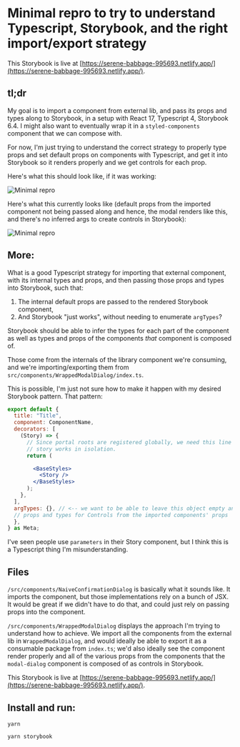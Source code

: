 # Minimal repro to try to understand Typescript, Storybook, and the right import/export strategy

This Storybook is live at [https://serene-babbage-995693.netlify.app/](https://serene-babbage-995693.netlify.app/).

## tl;dr

My goal is to import a component from external lib, and pass its props and types along to Storybook, in a setup with React 17, Typescript 4, Storybook 6.4. I might also want to eventually wrap it in a `styled-components` component that we can compose with.

For now, I'm just trying to understand the correct strategy to properly type props and set default props on components with Typescript, and get it into Storybook so it renders properly and we get controls for each prop.

Here's what this should look like, if it was working:

![Minimal repro](https://media.giphy.com/media/G6wwwZFYKjwnKvncNu/giphy.gif)

Here's what this currently looks like (default props from the imported component not being passed along and hence, the modal renders like this, and there's no inferred args to create controls in Storybook):

![Minimal repro](https://media.giphy.com/media/vAmVAKVZJXvrXx3sxV/giphy.gif)

## More:

What is a good Typescript strategy for importing that external component, with its internal types and props, and then passing those props and types into Storybook, such that:

1. The internal default props are passed to the rendered Storybook component,
2. And Storybook "just works", without needing to enumerate `argTypes`?

Storybook should be able to infer the types for each part of the component as well as types and props of the components _that_ component is composed of.

Those come from the internals of the library component we're consuming, and we're importing/exporting them from `src/components/WrappedModalDialog/index.ts`.

This is possible, I'm just not sure how to make it happen with my desired Storybook pattern.
That pattern:

```jsx
export default {
  title: "Title",
  component: ComponentName,
  decorators: [
    (Story) => {
      // Since portal roots are registered globally, we need this line so that each storybook
      // story works in isolation.
      return (

        <BaseStyles>
          <Story />
        </BaseStyles>
      );
    },
  ],
  argTypes: {}, // <-- we want to be able to leave this object empty and let Storybook infer
  // props and types for Controls from the imported components' props
  },
} as Meta;
```

I've seen people use `parameters` in their Story component, but I think this is a Typescript thing I'm misunderstanding.

## Files

`/src/components/NaiveConfirmationDialog` is basically what it sounds like. It imports the component, but those implementations rely on a bunch of JSX. It would be great if we didn't have to do that, and could just rely on passing props into the component.

`/src/components/WrappedModalDialog` displays the approach I'm trying to understand how to achieve. We import all the components from the external lib in `WrappedModalDialog`, and would ideally be able to export it as a consumable package from `index.ts`; we'd also ideally see the component render properly and all of the various props from the components that the `modal-dialog` component is composed of as controls in Storybook.

This Storybook is live at [https://serene-babbage-995693.netlify.app/](https://serene-babbage-995693.netlify.app/).

## Install and run:

`yarn`

`yarn storybook`

